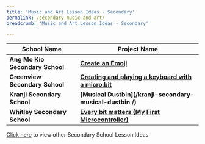 ```yaml
---
title: 'Music and Art Lesson Ideas - Secondary'
permalink: /secondary-music-and-art/
breadcrumb: 'Music and Art Lesson Ideas - Secondary'

---
```



| School Name | Project Name |
|--|--|
| **Ang Mo Kio Secondary School** | **[Create an Emoji](/ang-mo-kio-secondary-create-an-emoji/)** |
| **Greenview Secondary School** | **[Creating and playing a keyboard with a micro:bit](/greenview-secondary-creating-and-playing-a-keyboard-with-a-microbit/)** |
| **Kranji Secondary School** | **[Musical Dustbin](/kranji-secondary-musical-dustbin /)** |
| **Whitley Secondary School** | **[Every bit matters (My First Microcontroller)](/whitley-secondary-every-bit-matters/)** |

[Click here](/in-schools/digital-maker/lesson-ideas-secondary/) to view other Secondary School Lesson Ideas
